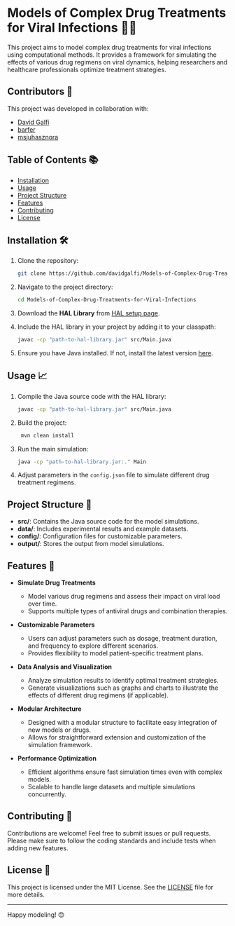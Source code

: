 # Models of Complex Drug Treatments for Viral Infections 💊🦠

This project aims to model complex drug treatments for viral infections using computational methods. It provides a framework for simulating the effects of various drug regimens on viral dynamics, helping researchers and healthcare professionals optimize treatment strategies.

## Contributors 👥

This project was developed in collaboration with:

- [David Galfi](https://github.com/davidgalfi)
- [barfer](https://github.com/barfer)
- [msjuhasznora](https://github.com/msjuhasznora)

## Table of Contents 📚

- [Installation](#installation)
- [Usage](#usage)
- [Project Structure](#project-structure)
- [Features](#features)
- [Contributing](#contributing)
- [License](#license)

## Installation 🛠️

1. Clone the repository:

    ```bash
    git clone https://github.com/davidgalfi/Models-of-Complex-Drug-Treatments-for-Viral-Infections.git
    ```

2. Navigate to the project directory:

    ```bash
    cd Models-of-Complex-Drug-Treatments-for-Viral-Infections
    ```

3. Download the **HAL Library** from [HAL setup page](https://halloworld.org/setup.html).

4. Include the HAL library in your project by adding it to your classpath:

    ```bash
    javac -cp "path-to-hal-library.jar" src/Main.java
    ```

5. Ensure you have Java installed. If not, install the latest version [here](https://www.java.com/en/download/).

## Usage 📈

1. Compile the Java source code with the HAL library:

    ```bash
    javac -cp "path-to-hal-library.jar" src/Main.java
    ```
2. Build the project:
   
   ```bash
    mvn clean install
    ```
   
4. Run the main simulation:

    ```bash
    java -cp "path-to-hal-library.jar:." Main
    ```

3. Adjust parameters in the `config.json` file to simulate different drug treatment regimens.

## Project Structure 📁

- **src/**: Contains the Java source code for the model simulations.
- **data/**: Includes experimental results and example datasets.
- **config/**: Configuration files for customizable parameters.
- **output/**: Stores the output from model simulations.

## Features 🚀

- **Simulate Drug Treatments**
  - Model various drug regimens and assess their impact on viral load over time.
  - Supports multiple types of antiviral drugs and combination therapies.

- **Customizable Parameters**
  - Users can adjust parameters such as dosage, treatment duration, and frequency to explore different scenarios.
  - Provides flexibility to model patient-specific treatment plans.

- **Data Analysis and Visualization**
  - Analyze simulation results to identify optimal treatment strategies.
  - Generate visualizations such as graphs and charts to illustrate the effects of different drug regimens (if applicable).

- **Modular Architecture**
  - Designed with a modular structure to facilitate easy integration of new models or drugs.
  - Allows for straightforward extension and customization of the simulation framework.

- **Performance Optimization**
  - Efficient algorithms ensure fast simulation times even with complex models.
  - Scalable to handle large datasets and multiple simulations concurrently.

## Contributing 🤝

Contributions are welcome! Feel free to submit issues or pull requests. Please make sure to follow the coding standards and include tests when adding new features.

## License 📄

This project is licensed under the MIT License. See the [LICENSE](./LICENSE) file for more details.

---

Happy modeling! 😊
